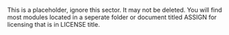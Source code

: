 This is a placeholder, ignore this sector. It may not be deleted. You will find most modules located in a seperate folder or document titled ASSIGN for licensing that is in LICENSE title.

